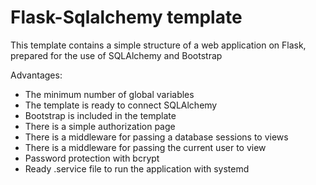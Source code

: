 # Flask-Sqlalchemy template

This template contains a simple structure of a web application on Flask, prepared for the use of SQLAlchemy and Bootstrap

Advantages:
+ The minimum number of global variables
+ The template is ready to connect SQLAlchemy
+ Bootstrap is included in the template
+ There is a simple authorization page
+ There is a middleware for passing a database sessions to views
+ There is a middleware for passing the current user to view
+ Password protection with bcrypt
+ Ready .service file to run the application with systemd